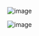 ![image](https://github.com/CesarRam30020/SimulacionPorComputadora-CesarRamirez/assets/116384269/8f68436c-c6c9-4067-b3e1-c6f6fbc0caea)

![image](https://github.com/CesarRam30020/SimulacionPorComputadora-CesarRamirez/assets/116384269/347164a7-0a80-4cf1-bfba-a89672a15d29)

